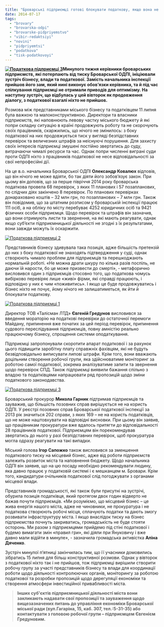 ```yaml
---
title: "Броварські підприємці готові блокувати податкову, якщо вона не припинить тиск на бізнес"
date: 2014-07-17
tags: 
  - "brovary"
  - "brovarska-odpi"
  - "brovarske-pidpriyemstvo"
  - "vibir-redaktsiyi"
  - "novini"
  - "pidpriyemtsi"
  - "podatkova"
  - "tisk-podatkovoyi"
---
```


**[![Податкова підприємці 3](https://mpz.brovary.org/wp-content/uploads/2014/07/Podatkova-pidpriyemtsi-3.jpg)](https://mpz.brovary.org/wp-content/uploads/2014/07/Podatkova-pidpriyemtsi-3.jpg)Минулого тижня керівники броварських підприємств, які потерпають від тиску Броварської ОДПІ, ініціювали зустріч бізнесу, влади та податкової. Замість начальника інспекції прийшов його зам, який нині виконує обов’язки керівника, та й під час спілкування підприємці не отримали приводів для оптимізму. На наступну зустріч, що відбулась у цей вівторок як продовження діалогу, з податкової взагалі ніхто не прийшов.**

Розмова між представниками міського бізнесу та податківцем 11 липня була важкою та малоконструктивною. Директори та власники підприємств, які наповнюють левову частку міського бюджету й які попри складну ситуацію в країні продовжують роботу та не скорочують своїх працівників, скаржились, що нічого не змінилось: з боку податкової на них продовжується тиск у вигляді безпідставних перевірок та величезних штрафів за неіснуючі порушення. Для захисту своїх інтересів підприємці змушені постійно звертатись до суду, витрачаючи чималі ресурси та час. Однак попри численні виграні суди проти ОДПІ ніхто з працівників податкової не несе відповідальності за свої непрофесійні дії.

На це в.о. начальника Броварської ОДПІ **Олександр Ковалюх** відповів, що він нічого не може вдіяти, бо так діяти його зобов’язує закон. При цьому він доповів, що за перше півріччя 2014 року броварська податкова провела 68 перевірок, з яких 11 планових і 57 позапланових, по слідчих діях закінчено 8 перевірок. По планових перевірках донараховано коштів – 32 млн грн, по позапланових – 7 млн грн. Також він повідомив, що за штатним розписом у броварській інспекції працює 111 осіб, а на обліку по місту перебуває 4252 юридичних осіб та 9421 фізичних особи підприємця. Щодо перевірок та штрафів він зазначив, що вони отримують листи та звернення, на які мають реагувати, однак якщо суб’єкти підприємницької діяльності не згодні з їх результатами, вони завжди можуть їх оскаржити.

[![Податкова підприємці 2](https://mpz.brovary.org/wp-content/uploads/2014/07/Podatkova-pidpriyemtsi-2.jpg)](https://mpz.brovary.org/wp-content/uploads/2014/07/Podatkova-pidpriyemtsi-2.jpg)

Представників бізнесу здивувала така позиція, адже більшість претензій до них з боку податкової не знаходять підтвердження у суді, однак створюють чимало проблем для підприємців та перешкоджають нормальній роботі. «Не можна драти шкуру по кілька разів поспіль, не даючи їй нарости, бо це може призвести до смерті», - метафорично висловився один з підприємців стосовно того, що податкова чомусь вибірково перевіряє лише «живі» фірми, які справді працюють, і відповідно у них є чим «поживитись». І якщо це буде продовжуватись і бізнес ніхто не почує, йому нічого не залишатиметься, як йти й блокувати податкову.

[![Податкова підприємці 1](https://mpz.brovary.org/wp-content/uploads/2014/07/Podatkova-pidpriyemtsi-1.jpg)](https://mpz.brovary.org/wp-content/uploads/2014/07/Podatkova-pidpriyemtsi-1.jpg)

Директор ТОВ «Талісман ЛТД» **Євгеній Гредунов** висловився за введення мораторію на податкові перевірки до остаточної перемоги Майдану, припинення вже початих за цей період перевірок, припинення судового переслідування підприємців, повну амністію реально працюючому бізнесу, спрощення системи оподаткування.

Підприємці запропонували скоротити апарат податкової і за рахунок цього підвищити заробітну плату справжніх фахівцям, які не будуть безвідповідально виписувати липові штрафи. Крім того, вони вважають доцільним створення робочої групи, яка здійснюватиме моніторинг за роботою самої податкової, зокрема аналізуватиме запити та звернення щодо перевірок СПД. Також підприємці виявили бажання спільно з владою та податківцями напрацювати ряд пропозицій щодо зміни податкового законодавства.

[![Податкова підприємці 3](https://mpz.brovary.org/wp-content/uploads/2014/07/Podatkova-pidpriyemtsi-3.jpg)](https://mpz.brovary.org/wp-content/uploads/2014/07/Podatkova-pidpriyemtsi-3.jpg)

Броварський прокурор **Микола Гарник** підтримав підприємців та зауважив, що більшість позовних справ вирішується не на користь ОДПІ. У реєстрі позовних справ Броварської податкової інспекції за 2013 рік значиться 202 справи, з яких 169 – не на користь податківців, що не може наштовхувати на відповідні висновки. При цьому він заявив, що працівникам прокуратури вже вдалось притягти до відповідальності 28 працівників податкової. Підприємцям він порекомендував звертатись до нього у разі безпідставних перевірок, щоб прокуратура могла одразу реагувати на такі випадки.

Міський голова **Ігор Сапожко** також висловився за зменшення податкового тиску на місцевий бізнес, адже від роботи підприємств залежить розвиток міста та наповнення бюджету. Щодо начальника ОДПІ він заявив, що на цю посаду необхідно рекомендувати людину, яка давно працює у податковій системі і є мешканцем м. Бровари. Крім того, кандидатури очільників податкової слід погоджувати з органами місцевої влади.

Представників громадськості, які також були присутні на зустрічі, обурила позиція податківця, який протягом двох годин відверто не бажав почути підприємців. «Ми розуміємо, що місцевий бізнес – це жива енергія нашого міста, адже не чиновники, не прокуратура і не податкова створюють робочі місця, сплачують податки та дають змогу розвивати інфраструктуру міста. І якщо внаслідок тиску на бізнес підприємства почнуть закриватись, громадськість не буде стояти осторонь. Ми разом з підприємцями прийдемо під стіні податкової і будемо вимагати змін «правил гри», які діяли при Януковичу і вже давно мали відійти в минуле», - зазначила громадська активістка **Аліна Дяченко**.

Зустріч минулої п’ятниці закінчилась тим, що її учасники домовились зібратись 15 липня для більш конструктивної розмови. Однак у вівторок з податкової ніхто так і не прийшов, тож підприємці вирішили створити робочу групу за участі представників бізнесу та влади для координації роботи щодо діяльності контролюючих органів, моніторингу за роботою податкової та розробки пропозицій щодо дерегуляції економіки та створення атмосфери інвестиційної привабливості міста.

> **Інших суб'єктів підприємницької діяльності міста вони закликають надавати свої пропозиції та зауваження щодо вищезазначених питань до управління економіки Броварської міської ради (вул.Гагаріна, 15, каб. 307, тел.:5-31-35) або контактувати з головою робочої групи – підприємцем Євгенієм Гредуновим.**
